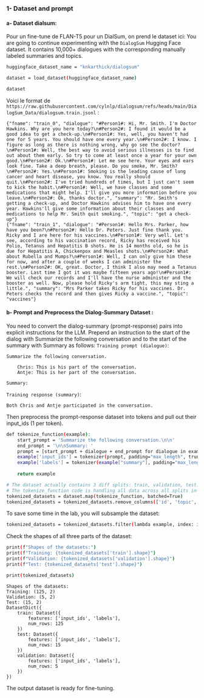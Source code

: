 ### 1- Dataset and prompt
#### a- Dataset dialsum:
Pour un fine-tune de FLAN-T5 pour un DialSum, on prend le dataset ici:
You are going to continue experimenting with the `DialogSum` Hugging Face dataset. It contains 10,000+ dialogues with the corresponding manually labeled summaries and topics.
```bash
huggingface_dataset_name = "knkarthick/dialogsum"

dataset = load_dataset(huggingface_dataset_name)

dataset
```
Voici le format de `https://raw.githubusercontent.com/cylnlp/dialogsum/refs/heads/main/DialogSum_Data/dialogsum.train.jsonl` :
```
{"fname": "train_0", "dialogue": "#Person1#: Hi, Mr. Smith. I'm Doctor Hawkins. Why are you here today?\n#Person2#: I found it would be a good idea to get a check-up.\n#Person1#: Yes, well, you haven't had one for 5 years. You should have one every year.\n#Person2#: I know. I figure as long as there is nothing wrong, why go see the doctor?\n#Person1#: Well, the best way to avoid serious illnesses is to find out about them early. So try to come at least once a year for your own good.\n#Person2#: Ok.\n#Person1#: Let me see here. Your eyes and ears look fine. Take a deep breath, please. Do you smoke, Mr. Smith?\n#Person2#: Yes.\n#Person1#: Smoking is the leading cause of lung cancer and heart disease, you know. You really should quit.\n#Person2#: I've tried hundreds of times, but I just can't seem to kick the habit.\n#Person1#: Well, we have classes and some medications that might help. I'll give you more information before you leave.\n#Person2#: Ok, thanks doctor.", "summary": "Mr. Smith's getting a check-up, and Doctor Hawkins advises him to have one every year. Hawkins'll give some information about their classes and medications to help Mr. Smith quit smoking.", "topic": "get a check-up"}
{"fname": "train_1", "dialogue": "#Person1#: Hello Mrs. Parker, how have you been?\n#Person2#: Hello Dr. Peters. Just fine thank you. Ricky and I are here for his vaccines.\n#Person1#: Very well. Let's see, according to his vaccination record, Ricky has received his Polio, Tetanus and Hepatitis B shots. He is 14 months old, so he is due for Hepatitis A, Chickenpox and Measles shots.\n#Person2#: What about Rubella and Mumps?\n#Person1#: Well, I can only give him these for now, and after a couple of weeks I can administer the rest.\n#Person2#: OK, great. Doctor, I think I also may need a Tetanus booster. Last time I got it was maybe fifteen years ago!\n#Person1#: We will check our records and I'll have the nurse administer and the booster as well. Now, please hold Ricky's arm tight, this may sting a little.", "summary": "Mrs Parker takes Ricky for his vaccines. Dr. Peters checks the record and then gives Ricky a vaccine.", "topic": "vaccines"}
```
#### b- Prompt and Preprocess the Dialog-Summary Dataset :
You need to convert the dialog-summary (prompt-response) pairs into explicit instructions for the LLM. Prepend an instruction to the start of the dialog with Summarize the following conversation and to the start of the summary with Summary as follows:
`Training prompt (dialogue)`:
```
Summarize the following conversation.

    Chris: This is his part of the conversation.
    Antje: This is her part of the conversation.

Summary:
```
`Training response (summary)`:
```
Both Chris and Antje participated in the conversation.
```
Then preprocess the prompt-response dataset into tokens and pull out their input_ids (1 per token).
```bash
def tokenize_function(example):
    start_prompt = 'Summarize the following conversation.\n\n'
    end_prompt = '\n\nSummary: '
    prompt = [start_prompt + dialogue + end_prompt for dialogue in example["dialogue"]]
    example['input_ids'] = tokenizer(prompt, padding="max_length", truncation=True, return_tensors="pt").input_ids
    example['labels'] = tokenizer(example["summary"], padding="max_length", truncation=True, return_tensors="pt").input_ids
    
    return example

# The dataset actually contains 3 diff splits: train, validation, test.
# The tokenize_function code is handling all data across all splits in batches.
tokenized_datasets = dataset.map(tokenize_function, batched=True)
tokenized_datasets = tokenized_datasets.remove_columns(['id', 'topic', 'dialogue', 'summary',])

```
To save some time in the lab, you will subsample the dataset:
```bash
tokenized_datasets = tokenized_datasets.filter(lambda example, index: index % 100 == 0, with_indices=True)
```
Check the shapes of all three parts of the dataset:
```bash
print(f"Shapes of the datasets:")
print(f"Training: {tokenized_datasets['train'].shape}")
print(f"Validation: {tokenized_datasets['validation'].shape}")
print(f"Test: {tokenized_datasets['test'].shape}")

print(tokenized_datasets)
```
```
Shapes of the datasets:
Training: (125, 2)
Validation: (5, 2)
Test: (15, 2)
DatasetDict({
    train: Dataset({
        features: ['input_ids', 'labels'],
        num_rows: 125
    })
    test: Dataset({
        features: ['input_ids', 'labels'],
        num_rows: 15
    })
    validation: Dataset({
        features: ['input_ids', 'labels'],
        num_rows: 5
    })
})
```
The output dataset is ready for fine-tuning.
